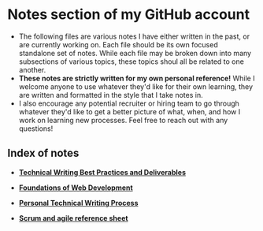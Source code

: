 # Notes section of my GitHub account
* The following files are various notes I have either written in the past, or are currently working on. Each file should be its own focused standalone set of notes. While each file may be broken down into many subsections of various topics, these topics shoul all be related to one another.
* **These notes are strictly written for my own personal reference!** While I welcome anyone to use whatever they'd like for their own learning, they are written and formatted in the style that I take notes in.
* I also encourage any potential recruiter or hiring team to go through whatever they'd like to get a better picture of what, when, and how I work on learning new processes. Feel free to reach out with any questions!

## Index of notes
* **[Technical Writing Best Practices and Deliverables](link)**

* **[Foundations of Web Development](https://github.com/saloset/Notes/blob/b82b67db93d0868870be6989337d933b96073609/Intro%20to%20Web%20Dev.md)**

* **[Personal Technical Writing Process](link)**

* **[Scrum and agile reference sheet](link)**
